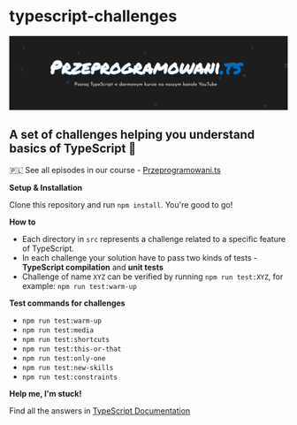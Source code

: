 # typescript-challenges

![](./media/header.png)

## A set of challenges helping you understand basics of TypeScript 🚀

🇵🇱 See all episodes in our course - [Przeprogramowani.ts](http://przeprogramowani.pl/typescript)

**Setup & Installation**

Clone this repository and run `npm install`. You're good to go!

**How to**

* Each directory in `src` represents a challenge related to a specific feature of TypeScript.
* In each challenge your solution have to pass two kinds of tests - **TypeScript compilation** and **unit tests**
* Challenge of name `XYZ` can be verified by running `npm run test:XYZ`, for example: `npm run test:warm-up`

**Test commands for challenges**

* `npm run test:warm-up`
* `npm run test:media`
* `npm run test:shortcuts`
* `npm run test:this-or-that`
* `npm run test:only-one`
* `npm run test:new-skills`
* `npm run test:constraints`

**Help me, I'm stuck!**

Find all the answers in [TypeScript Documentation](https://www.typescriptlang.org/docs/home.html)
